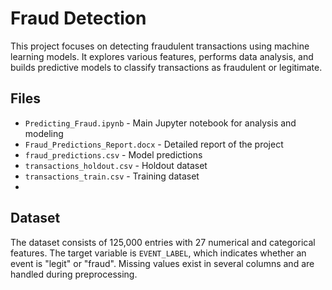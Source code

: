 # Fraud Detection

This project focuses on detecting fraudulent transactions using machine learning models. It explores various features, performs data analysis, and builds predictive models to classify transactions as fraudulent or legitimate.

## Files

- `Predicting_Fraud.ipynb` - Main Jupyter notebook for analysis and modeling  
- `Fraud_Predictions_Report.docx` - Detailed report of the project  
- `fraud_predictions.csv` - Model predictions  
- `transactions_holdout.csv` - Holdout dataset  
- `transactions_train.csv` - Training dataset
- 
## Dataset

The dataset consists of 125,000 entries with 27 numerical and categorical features. The target variable is `EVENT_LABEL`, which indicates whether an event is "legit" or "fraud". Missing values exist in several columns and are handled during preprocessing.

